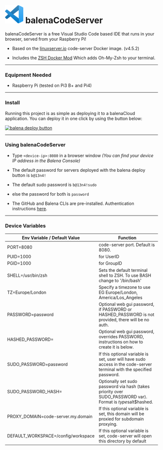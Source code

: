 # <img src="logo.png" alt="vs code logo" width="60" /> balenaCodeServer

balenaCodeServer is a free Visual Studio Code based IDE that runs in your browser, served from your Raspberry Pi!

* Based on the [linuxserver.io](https://github.com/linuxserver/docker-code-server) code-server Docker image. (v4.5.2)

* Includes the [ZSH Docker Mod](https://github.com/linuxserver/docker-mods/tree/code-server-zsh) Which adds Oh-My-Zsh to your terminal. 

---

### Equipment Needed
* Raspberry Pi (tested on Pi3 B+ and Pi4)
---
### Install
Running this project is as simple as deploying it to a balenaCloud application. You can deploy it in one click by using the button below:

[![balena deploy button](https://www.balena.io/deploy.svg)](https://dashboard.balena-cloud.com/deploy?repoUrl=https://github.com/SamEureka/balenaCodeServer)

---
### Using balenaCodeServer

* Type `<device-ip>:8080` in a browser window _(You can find your device IP address in the Balena Console)_
* The default password for servers deployed with the balena deploy button is `b@13n4!` 
* The default sudo password is `b@13n4!sudo`
* else the password for both is `password`

* The GitHub and Balena CLIs are pre-installed. Authentication instructions [here](gh_balena_auth.md).

<!-- This was fixed in https://github.com/SamEureka/balenaCodeServer/pull/12/commits/7145d3db90a1238aa200d451d47e337b08049d0f -->
<!-- * If you get a node version warning when using the balena-cli, installing NVM and a supported version of Node will get rid of the warning. Here are some quick [install instructions](nvm_install.md) --> 

---
### Device Variables
|Env Variable / Default Value|Function|
|---|---|
|PORT=8080|code-server port. Default is 8080. 
|PUID=1000|for UserID|
|PGID=1000|for GroupID|
|SHELL=/usr/bin/zsh|Sets the default terminal shell to ZSH. To use BASH change to '/bin/bash'
|TZ=Europe/London| Specify a timezone to use EG Europe/London, America/Los_Angeles|
|PASSWORD=password|Optional web gui password, if PASSWORD or HASHED_PASSWORD is not provided, there will be no auth.|
|HASHED_PASSWORD=|Optional web gui password, overrides PASSWORD, instructions on how to create it is below.|
|SUDO_PASSWORD=password|If this optional variable is set, user will have sudo access in the code-server terminal with the specified password.|
|SUDO_PASSWORD_HASH=|Optionally set sudo password via hash (takes priority over SUDO_PASSWORD var). Format is $type$salt$hashed.|
|PROXY_DOMAIN=code-server.my.domain|If this optional variable is set, this domain will be proxied for subdomain proxying.|
|DEFAULT_WORKSPACE=/config/workspace|If this optional variable is set, code-server will open this directory by default|
